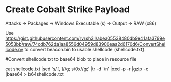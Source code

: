 # Create Cobalt Strike Payload
Attacks -> Packages -> Windows Executable (s) -> Output => RAW (x86)


Use https://gist.githubusercontent.com/rvrsh3ll/abea05538480db9e41afa3799e5053bb/raw/74cdb762da1aa8556d04959d83900eaa2d6170d6/ConvertShellcode.py
to convert beacon.bin to usable shellcode (shellcode.txt).

#Convert shellcode.txt to base64 blob to place in resource file

cat shellcode.txt |sed 's/[, ]//g; s/0x//g;' |tr -d '\n' |xxd -p -r |gzip -c |base64 > b64shellcode.txt